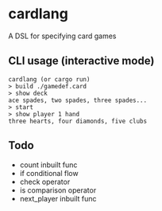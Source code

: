 # cardlang

A DSL for specifying card games

## CLI usage (interactive mode)
```
cardlang (or cargo run)
> build ./gamedef.card
> show deck
ace spades, two spades, three spades...
> start
> show player 1 hand
three hearts, four diamonds, five clubs
```

## Todo
- count inbuilt func
- if conditional flow
- check operator
- is comparison operator
- next_player inbuilt func